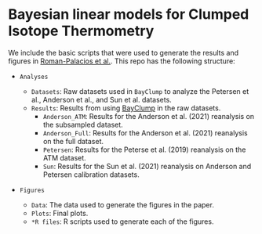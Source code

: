 # Bayesian linear models for Clumped Isotope Thermometry

We include the basic scripts that were used to generate the results and figures in [Roman-Palacios et al.](https://www.essoar.org/doi/10.1002/essoar.10507995.1). This repo has the following structure:

- `Analyses`
  - `Datasets`: Raw datasets used in `BayClump` to analyze the Petersen et al., Anderson et al., and Sun et al. datasets.
  - `Results`: Results from using [BayClump](https://bayclump.tripatilab.epss.ucla.edu/) in the raw datasets.
    - `Anderson_ATM`: Results for the Anderson et al. (2021) reanalysis on the subsampled dataset.
    - `Anderson_Full`: Results for the Anderson et al. (2021) reanalysis on the full dataset.
    - `Petersen`: Results for the Peterse et al. (2019) reanalysis on the ATM dataset.
    - `Sun`: Results for the Sun et al. (2021) reanalysis on Anderson and Petersen calibration datasets.

- `Figures`
  - `Data`: The data used to generate the figures in the paper.
  - `Plots`: Final plots.
  - `*R files`: R scripts used to generate each of the figures.

